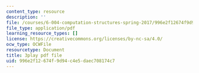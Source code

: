 ```yaml
---
content_type: resource
description: ''
file: /courses/6-004-computation-structures-spring-2017/996e2f12674f9d94c4e5daec708174c7_-bWtembpQjU.pdf
file_type: application/pdf
learning_resource_types: []
license: https://creativecommons.org/licenses/by-nc-sa/4.0/
ocw_type: OCWFile
resourcetype: Document
title: 3play pdf file
uid: 996e2f12-674f-9d94-c4e5-daec708174c7
---
```

